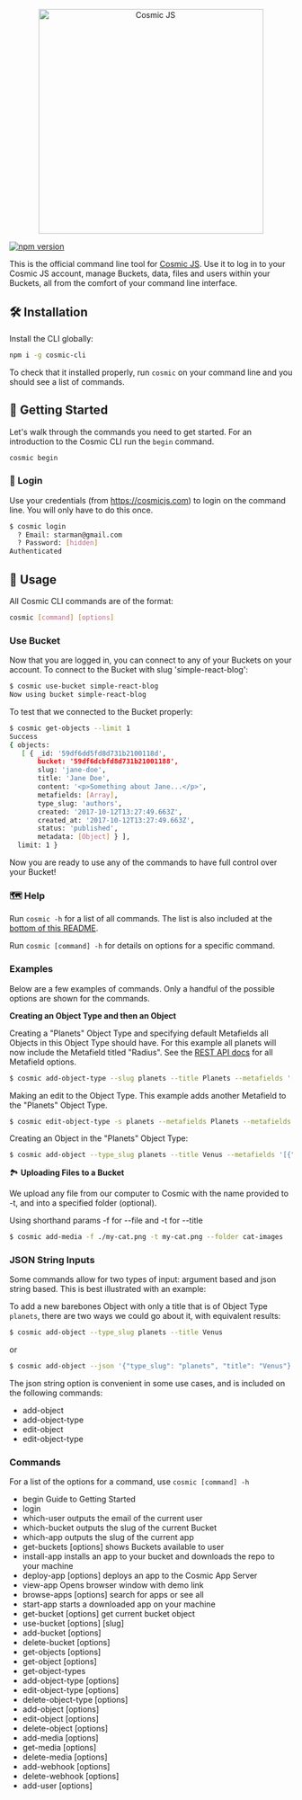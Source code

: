 <p align="center">
  <a href="https://cosmicjs.com"><img src="https://cosmic-s3.imgix.net/e18557d0-f3fc-11e7-b948-afa0abf2fc70-cosmicjs-logo.png?w=900" alt="Cosmic JS" width="400"></a>
</p>

[![npm version](https://badge.fury.io/js/cosmic-cli.svg)](https://www.npmjs.com/package/cosmic-cli)

This is the official command line tool for [Cosmic JS](https://cosmicjs.com).  Use it to log in to your Cosmic JS account, manage Buckets, data, files and users within your Buckets, all from the comfort of your command line interface.

## 🛠️ Installation

Install the CLI globally:

```bash
npm i -g cosmic-cli
```

To check that it installed properly, run `cosmic` on your command line and you should see a list of commands.

## 🏁 Getting Started

Let's walk through the commands you need to get started.  For an introduction to the Cosmic CLI run the `begin` command.
```bash
cosmic begin
```


### 🔐 Login

Use your credentials (from https://cosmicjs.com) to login on the command line. You will only have to do this once.

```bash
$ cosmic login
  ? Email: starman@gmail.com
  ? Password: [hidden]
Authenticated
```

## 🚀 Usage

All Cosmic CLI commands are of the format:

```bash
cosmic [command] [options]
```


### Use Bucket

Now that you are logged in, you can connect to any of your Buckets on your account. To connect to the Bucket with slug 'simple-react-blog':

```bash
$ cosmic use-bucket simple-react-blog
Now using bucket simple-react-blog
```

To test that we connected to the Bucket properly:

```bash
$ cosmic get-objects --limit 1
Success
{ objects:
   [ { _id: '59df6dd5fd8d731b2100118d',
       bucket: '59df6dcbfd8d731b21001188',
       slug: 'jane-doe',
       title: 'Jane Doe',
       content: '<p>Something about Jane...</p>',
       metafields: [Array],
       type_slug: 'authors',
       created: '2017-10-12T13:27:49.663Z',
       created_at: '2017-10-12T13:27:49.663Z',
       status: 'published',
       metadata: [Object] } ],
  limit: 1 }
```

Now you are ready to use any of the commands to have full control over your Bucket!


### 🗺 Help

Run `cosmic -h` for a list of all commands. The list is also included at the [bottom of this README](https://github.com/cosmicjs/cosmic-cli#commands).

Run `cosmic [command] -h` for details on options for a specific command.

### Examples

Below are a few examples of commands. Only a handful of the possible options are shown for the commands.

**Creating an Object Type and then an Object**

Creating a "Planets" Object Type and specifying default Metafields all Objects in this Object Type should have.  For this example all planets will now include the Metafield titled "Radius".  See the [REST API docs](https://cosmicjs.github.io/rest-api-docs/?javascript#metafields) for all Metafield options.
```bash
$ cosmic add-object-type --slug planets --title Planets --metafields '[{"title": "Radius","type":"text", "key": "radius"}]'
```

Making an edit to the Object Type.  This example adds another Metafield to the "Planets" Object Type.
```bash
$ cosmic edit-object-type -s planets --metafields Planets --metafields '[{"title": "Radius","type":"text", "key": "radius"},{"title": "Distance from Sun","type":"text", "key": "distance_from_sun"}]'
```

Creating an Object in the "Planets" Object Type:
```bash
$ cosmic add-object --type_slug planets --title Venus --metafields '[{"title": "Radius","type":"text", "key": "radius", "value": "3,760 miles"},{"title": "Distance from Sun","type":"text", "key": "distance_from_sun", "value": "67.24 million miles"}]'
```

🏞 **Uploading Files to a Bucket**

We upload any file from our computer to Cosmic with the name provided to -t, and into a specified folder (optional).

Using shorthand params -f for --file and -t for --title
```bash
$ cosmic add-media -f ./my-cat.png -t my-cat.png --folder cat-images
```

### JSON String Inputs

Some commands allow for two types of input: argument based and json string based. This is best illustrated with an example:

To add a new barebones Object with only a title that is of Object Type `planets`, there are two ways we could go about it, with equivalent results:

```bash
$ cosmic add-object --type_slug planets --title Venus
```

or

```bash
$ cosmic add-object --json '{"type_slug": "planets", "title": "Venus"}'
```

The json string option is convenient in some use cases, and is included on the following commands:

*   add-object
*   add-object-type
*   edit-object
*   edit-object-type


### Commands

For a list of the options for a command, use `cosmic [command] -h`

*   begin                          Guide to Getting Started
*   login                        
*   which-user                     outputs the email of the current user
*   which-bucket                   outputs the slug of the current Bucket
*   which-app                      outputs the slug of the current app
*   get-buckets [options]          shows Buckets available to user
*   install-app                    installs an app to your bucket and downloads the repo to your machine
*   deploy-app [options]           deploys an app to the Cosmic App Server
*   view-app                       Opens browser window with demo link
*   browse-apps [options]          search for apps or see all
*   start-app                      starts a downloaded app on your machine
*   get-bucket [options]           get current bucket object
*   use-bucket [options] [slug]  
*   add-bucket [options]         
*   delete-bucket [options]      
*   get-objects [options]        
*   get-object [options]         
*   get-object-types             
*   add-object-type [options]    
*   edit-object-type [options]   
*   delete-object-type [options]
*   add-object [options]         
*   edit-object [options]        
*   delete-object [options]      
*   add-media [options]          
*   get-media [options]          
*   delete-media [options]       
*   add-webhook [options]        
*   delete-webhook [options]     
*   add-user [options]           
